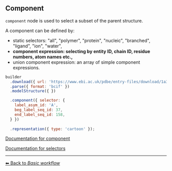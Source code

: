 ## Component

`component` node is used to select a subset of the parent structure. 

A component can be defined by:

- static selectors: "all", "polymer", "protein", "nucleic", "branched", "ligand", "ion", "water",
- **component expression: selecting by entity ID, chain ID, residue numbers, atom names etc.,**
- union component expression: an array of simple component expressions.

```js
builder
  .download({ url: 'https://www.ebi.ac.uk/pdbe/entry-files/download/1a34.bcif' })
  .parse({ format: 'bcif' })
  .modelStructure({ })

  .component({ selector: { 
    label_asym_id: 'A',
    beg_label_seq_id: 37,
    end_label_seq_id: 158,
  } })
  
  .representation({ type: 'cartoon' });
```

[Documentation for component](https://molstar.org/mol-view-spec-docs/tree-schema/#component)

[Documentation for selectors](https://molstar.org/mol-view-spec-docs/selectors/)

---

[&#x2B05; Back to *Basic workflow*](#intro)
